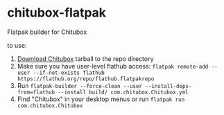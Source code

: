 # chitubox-flatpak
Flatpak builder for Chitubox

to use:
1. [Download Chitubox](https://www.chitubox.com/en/download/chitubox-free) tarball to the repo directory
1. Make sure you have user-level flathub access: `flatpak remote-add --user --if-not-exists flathub https://flathub.org/repo/flathub.flatpakrepo`
1. Run `flatpak-builder --force-clean --user --install-deps-from=flathub --install build/ com.chitubox.Chitubox.yml`
1. Find "Chitubox" in your desktop menus or run `flatpak run com.chitubox.Chitubox`
